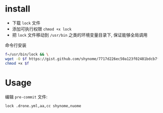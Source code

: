 
# install

- 下载 `lock` 文件
- 添加可执行权限 `chmod +x lock`
- 把 `lock` 文件移动到 `/usr/bin` 之类的环境变量目录下, 保证能够全局调用

命令行安装
```sh
f=/usr/bin/lock && \
wget -O $f https://gist.github.com/shynome/7717d226ec50a123f02481bdcb7fe76b/raw/dc93484c181c6480eebf5b8894357900e66d9063/lock && \
chmod +x $f
```

# Usage

编辑 `pre-commit` 文件:
```sh
lock .drone.yml,aa,cc shynome,nuome
```

